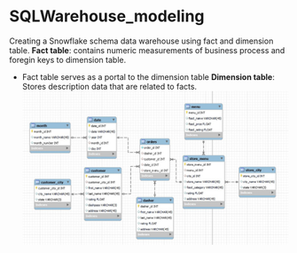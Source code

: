# SQLWarehouse_modeling
Creating a Snowflake schema data warehouse using fact and dimension table.
**Fact table**: contains numeric measurements of business process and foregin keys to dimension table.  
  - Fact table serves as a portal to the dimension table
**Dimension table**: Stores description data that are related to facts.
![](dash_snowflake_schema.jpg)
